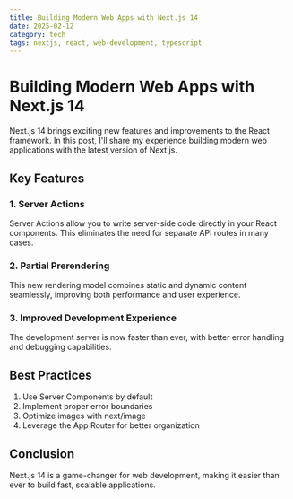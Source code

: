 ```yaml
---
title: Building Modern Web Apps with Next.js 14
date: 2025-02-12
category: tech
tags: nextjs, react, web-development, typescript
---
```


# Building Modern Web Apps with Next.js 14

Next.js 14 brings exciting new features and improvements to the React framework. In this post, I'll share my experience building modern web applications with the latest version of Next.js.

## Key Features

### 1. Server Actions
Server Actions allow you to write server-side code directly in your React components. This eliminates the need for separate API routes in many cases.

### 2. Partial Prerendering
This new rendering model combines static and dynamic content seamlessly, improving both performance and user experience.

### 3. Improved Development Experience
The development server is now faster than ever, with better error handling and debugging capabilities.

## Best Practices

1. Use Server Components by default
2. Implement proper error boundaries
3. Optimize images with next/image
4. Leverage the App Router for better organization

## Conclusion

Next.js 14 is a game-changer for web development, making it easier than ever to build fast, scalable applications.
